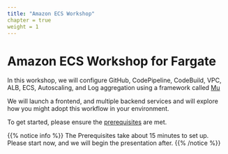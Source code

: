 ```yaml
---
title: "Amazon ECS Workshop"
chapter = true
weight = 1
---
```


# Amazon ECS Workshop for Fargate


In this workshop, we will configure GitHub, CodePipeline, CodeBuild, VPC, ALB, ECS, Autoscaling, and Log aggregation using a framework called [Mu](https://getmu.io)

We will launch a frontend, and multiple backend services and will explore how you might adopt this workflow in your environment.

To get started, please ensure the [prerequisites](/prerequisites.html) are met.


{{% notice info %}}
The Prerequisites take about 15 minutes to set up. Please start now, and we will begin the presentation after.
{{% /notice %}}
